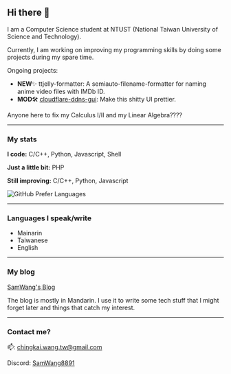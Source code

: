 ## Hi there 🤖

I am a Computer Science student at NTUST (National Taiwan University of Science and Technology). 

Currently, I am working on improving my programming skills by doing some projects during my spare time.

Ongoing projects:
- **NEW**✨ ttjelly-formatter: A semiauto-filename-formatter for naming anime video files with IMDb ID.
- **MOD**🛠️ [cloudflare-ddns-gui](https://github.com/SamWang8891/cloudflare-ddns-webGUI): Make this shitty UI prettier.

Anyone here to fix my Calculus I/II and my Linear Algebra????

---

### My stats

**I code:** C/C++, Python, Javascript, Shell

**Just a little bit:** PHP

**Still improving:** C/C++, Python, Javascript

![GitHub Prefer Languages](https://github-readme-stats.vercel.app/api/top-langs/?username=SamWang8891&layout=compact&theme=react&border_radius=10&custom_title=My%20Preferred%20Languages)


---

### Languages I speak/write

- Mainarin
- Taiwanese
- English

---

### My blog

[SamWang's Blog](https://blog.smashit.tw)


The blog is mostly in Mandarin. I use it to write some tech stuff that I might forget later and things that catch my interest.

---

### Contact me?

📫: chingkai.wang.tw@gmail.com

Discord: [SamWang8891](https://discordapp.com/users/519528961491992582)
